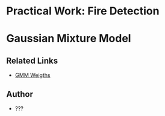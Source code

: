 # Practical Work: Fire Detection

# Gaussian Mixture Model

## Related Links
- [GMM Weigths](https://drive.google.com/file/d/1B8XoT8Z0q194mJlMpKgGwV90g53OLdk0/view?usp=sharing)

## Author
- ???